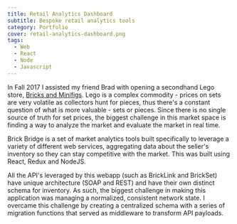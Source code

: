```yaml
---
title: Retail Analytics Dashboard
subtitle: Bespoke retail analytics tools
category: Portfolio
cover: retail-analytics-dashboard.png
tags:
  - Web
  - React
  - Node
  - Javascript
---
```


In Fall 2017 I assisted my friend Brad with opening a secondhand Lego store, [Bricks and Minifigs](https://bricksandminifigs.com/store/southeverett/). Lego is a complex commodity - prices on sets are very volatile as collectors hunt for pieces, thus there's a constant question of what is more valuable - sets or pieces. Since there is no single source of truth for set prices, the biggest challenge in this market space is finding a way to analyze the market and evaluate the market in real time.

Brick Bridge is a set of market analytics tools built specifically to leverage a variety of different web services, aggregating data about the seller's inventory so they can stay competitive with the market. This was built using React, Redux and NodeJS.

All the API's leveraged by this webapp (such as BrickLink and BrickSet) have unique architecture (SOAP and REST) and have their own distinct schema for inventory. As such, the biggest challenge in making this application was managing a normalized, consistent network state. I overcame this challenge by creating a centralized schema with a series of migration functions that served as middleware to transform API payloads.
